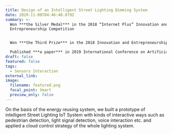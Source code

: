 ```yaml
---
title: Design of an Intelligent Street Lighting Dimming System
date: 2020-11-08T04:46:40.879Z
summary: >-
  Won ***the Silver Medal*** in the 2018 “Internet Plus” Innovation and
  Entrepreneurship Competition


  Won ***the Third Prize*** in the 2018 Innovation and Entrepreneurship Forum

  Published ***a paper*** in 2019 International Conference on Artificial Intelligence and Computer Science
draft: false
featured: false
tags:
  - Sensors Interaction
external_link:
image:
  filename: featured.png
  focal_point: Smart
  preview_only: false
---
```

On the basis of the energy reusing system, we built a prototype of intelligent Street Lighting IoT System with kinds of interactive ways such as pedestrian detection, light signal detection, voice interaction etc. and applied a cloud control strategy of the whole lighting system.